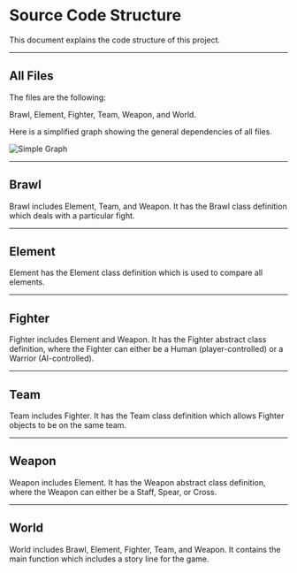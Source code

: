 # Source Code Structure

This document explains the code structure of this project.

---

## All Files

The files are the following: 

Brawl, Element, Fighter, Team, Weapon, and World.

Here is a simplified graph showing the general dependencies of all files.

![Simple Graph](../images/simple_graph.png)

---

## Brawl

Brawl includes Element, Team, and Weapon. It has the Brawl class definition which deals with a particular fight.

---

## Element

Element has the Element class definition which is used to compare all elements.

---

## Fighter

Fighter includes Element and Weapon.
It has the Fighter abstract class definition, where the Fighter can either be a Human (player-controlled) or a Warrior (AI-controlled).

---

## Team

Team includes Fighter. It has the Team class definition which allows Fighter objects to be on the same team.

---

## Weapon

Weapon includes Element.
It has the Weapon abstract class definition, where the Weapon can either be a Staff, Spear, or Cross.

---

## World

World includes Brawl, Element, Fighter, Team, and Weapon. It contains the main function which includes a story line for the game.
